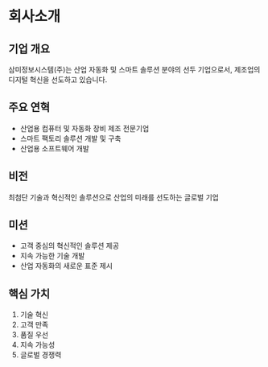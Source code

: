 # 회사소개

## 기업 개요
삼미정보시스템(주)는 산업 자동화 및 스마트 솔루션 분야의 선두 기업으로서, 제조업의 디지털 혁신을 선도하고 있습니다.

## 주요 연혁
- 산업용 컴퓨터 및 자동화 장비 제조 전문기업
- 스마트 팩토리 솔루션 개발 및 구축
- 산업용 소프트웨어 개발

## 비전
최첨단 기술과 혁신적인 솔루션으로 산업의 미래를 선도하는 글로벌 기업

## 미션
- 고객 중심의 혁신적인 솔루션 제공
- 지속 가능한 기술 개발
- 산업 자동화의 새로운 표준 제시

## 핵심 가치
1. 기술 혁신
2. 고객 만족
3. 품질 우선
4. 지속 가능성
5. 글로벌 경쟁력 